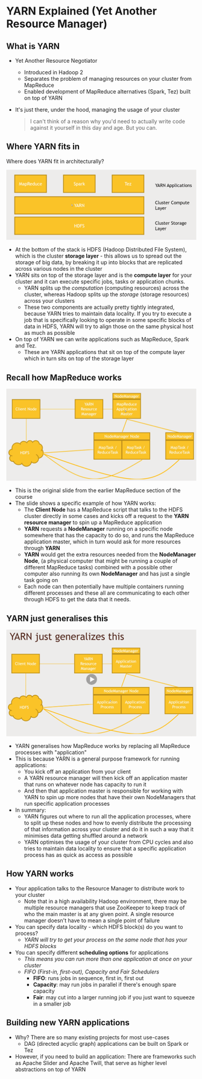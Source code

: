 # YARN Explained (Yet Another Resource Manager)

## What is YARN

- Yet Another Resource Negotiator
  - Introduced in Hadoop 2
  - Separates the problem of managing resources on your cluster from MapReduce
  - Enabled development of MapReduce alternatives (Spark, Tez) built on top of YARN

- It's just there, under the hood, managing the usage of your cluster
  > I can't think of a reason why you'd need to actually write code against it yourself in this day and age. But you can.

## Where YARN fits in

Where does YARN fit in architecturally?

![yarn](./imgs/yarn.PNG)

- At the bottom of the stack is HDFS (Hadoop Distributed File System), which is the cluster **storage layer** - this allows us to spread out the storage of big data, by breaking it up into blocks that are replicated across various nodes in the cluster
- YARN sits on top of the storage layer and is the **compute layer** for your cluster and it can execute specific jobs, tasks or application chunks.
  - YARN splits up the *computation* (computing resources) across the cluster, whereas Hadoop splits up the *storage* (storage resources) across your clusters
  - These two components are actually pretty tightly integrated, because YARN tries to maintain data locality. If you try to execute a job that is specifically looking to operate in some specific blocks of data in HDFS, YARN will try to align those on the same physical host as much as possible
- On top of YARN we can write applications such as MapReduce, Spark and Tez.
  - These are YARN applications that sit on top of the compute layer which in turn sits on top of the storage layer

## Recall how MapReduce works

![mapreduce](./imgs/mapreduce.PNG)

- This is the original slide from the earlier MapReduce section of the course
- The slide shows a specific example of how YARN works:
  - The **Client Node** has a MapReduce script that talks to the HDFS cluster directly in some cases and kicks off a request to the **YARN resource manager** to spin up a MapReduce application
  - **YARN** requests a **NodeManager** running on a specific node somewhere that has the capacity to do so, and runs the MapReduce application master, which in turn would ask for more resources through **YARN**
  - **YARN** would get the extra resources needed from the **NodeManager Node**, (a physical computer that might be running a couple of different MapReduce tasks) combined with a possible other computer also running its own **NodeManager** and has just a single task going on
  - Each node can then potentially have multiple containers running different processes and these all are communicating to each other through HDFS to get the data that it needs.

## YARN just generalises this

![yarn-arch](./imgs/yarn-arch.PNG)

- YARN generalises how MapReduce works by replacing all MapReduce processes with "application"
- This is because YARN is a general purpose framework for running applications: 
  - You kick off an application from your client
  - A YARN resource manager will then kick off an application master that runs on whatever node has capacity to run it
  - And then that application master is responsible for working with YARN to spin up more nodes that have their own NodeManagers that run specific application processes
- In summary:
  - YARN figures out where to run all the application processes, where to split up these nodes and how to evenly distribute the processing of that information across your cluster and do it in such a way that it minimises data getting shuffled around a network
  - YARN optimises the usage of your cluster from CPU cycles and also tries to maintain data locality to ensure that a specific application process has as quick as access as possible

## How YARN works

- Your application talks to the Resource Manager to distribute work to your cluster
  - Note that in a high availability Hadoop environment, there may be multiple resource managers that use ZooKeeper to keep track of who the main master is at any given point. A single resource manager doesn't have to mean a single point of failure
- You can specify data locality - which HDFS block(s) do you want to process?
  - *YARN will try to get  your process on the same node that has your HDFS blocks*
- You can specify different **scheduling options** for applications
  - *This means you can run more than one application at once on your cluster*
  - *FIFO (First-in, first-out), Capacity and Fair Schedulers*
    - **FIFO**: runs jobs in sequence, first in, first out
    - **Capacity**: may run jobs in parallel if there's enough spare capacity
    - **Fair**: may cut into a larger running job if you just want to squeeze in a smaller job

## Building new YARN applications

- Why? There are so many existing projects for most use-cases
  - DAG (directed acyclic graph) applications can be built on Spark or Tez
- However, if you need to build an application:
  There are frameworks such as Apache Slider and Apache Twill, that serve as higher level abstractions on top of YARN

